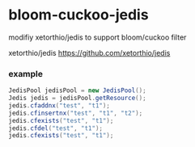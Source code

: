 # bloom-cuckoo-jedis

modifiy xetorthio/jedis to support bloom/cuckoo filter

xetorthio/jedis https://github.com/xetorthio/jedis

### example

```java
JedisPool jedisPool = new JedisPool();
Jedis jedis = jedisPool.getResource();
jedis.cfaddnx("test", "t1");
jedis.cfinsertnx("test", "t1", "t2");
jedis.cfexists("test", "t1");
jedis.cfdel("test", "t1");
jedis.cfexists("test", "t1");
```
